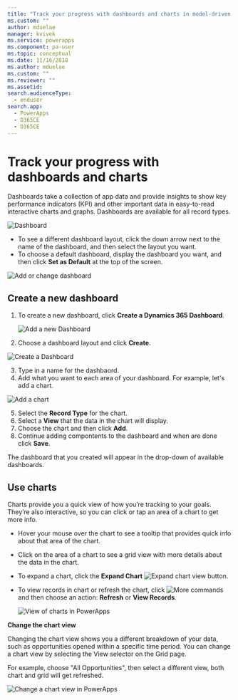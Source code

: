 ```yaml
---
title: "Track your progress with dashboards and charts in model-driven apps| MicrosoftDocs"
ms.custom: ""
author: mduelae
manager: kvivek
ms.service: powerapps
ms.component: pa-user
ms.topic: conceptual
ms.date: 11/16/2018
ms.author: mduelae
ms.custom: ""
ms.reviewer: ""
ms.assetid: 
search.audienceType: 
  - enduser
search.app: 
  - PowerApps
  - D365CE
  - D365CE
---
```

# Track your progress with dashboards and charts

Dashboards take a collection of app data and provide insights to show key performance indicators (KPI) and other important data in easy-to-read interactive charts and graphs. Dashboards are available for all record types.

![Dashboard](media/Dashboard.png "Dashboard") 

-  To see a different dashboard layout, click the down arrow next to the name of the dashboard, and then select the layout you want.
-  To choose a default dashboard, display the dashboard you want, and then click **Set as Default** at the top of the screen.

![Add or change dashboard](media/add_dashboard.png "Add or change dashboard") 

## Create a new dashboard

1. To create a new dashboard, click **Create a Dynamics 365 Dashboard**. 

   ![Add a new Dashboard](media/new_dashboard.png "Add a new dashboard")
   
2. Choose a dashboard layout and click **Create**.  

 ![Create a Dashboard](media/create_dashboard.png "Create a dashboard")
 
3. Type in a name for the dashbaord. 
4. Add what you want to each area of your dashboard. For example, let's add a chart. 

 ![Add a chart](media/add_chart.png "Add a chart")
 
 5. Select the **Record Type** for the chart.
 6. Select a **View** that the data in the chart will display.
 7. Choose the chart and then click **Add**.
 8. Continue adding compontents to the dashboard and when are done click **Save**. 
 
 The dashboard that you created will appear in the drop-down of available dashboards.

## Use charts 

Charts provide you a quick view of how you’re tracking to your goals. They’re also interactive, so you can click or tap an area of a chart to get more info.

-   Hover your mouse over the chart to see a tooltip that provides quick info about that area of the chart.

-   Click on the area of a chart to see a grid view with more details about the data in the chart.

-   To expand a chart, click the **Expand Chart**  ![Expand chart view](media/expandviewbutton.png "Expand chart view") button.

-   To view records in chart or refresh the chart, click ![More commands](media/MoreButton.png "More commands") and then choose an  action: **Refresh** or **View Records**.
            
     ![View of charts in PowerApps](media/ViewOfCharts.png "View of charts in PowerApps")  
       

**Change the chart view**
 
Changing the chart view shows you a different breakdown of your data, such as opportunities opened within a specific time period. You can change a chart view by selecting the View selector on the Grid page.

For example, choose "All Opportunities", then select a different view, both chart and grid will get refreshed.

![Change a chart view in PowerApps](media/ChangeChartView.png "Change a chart view in PowerApps")














